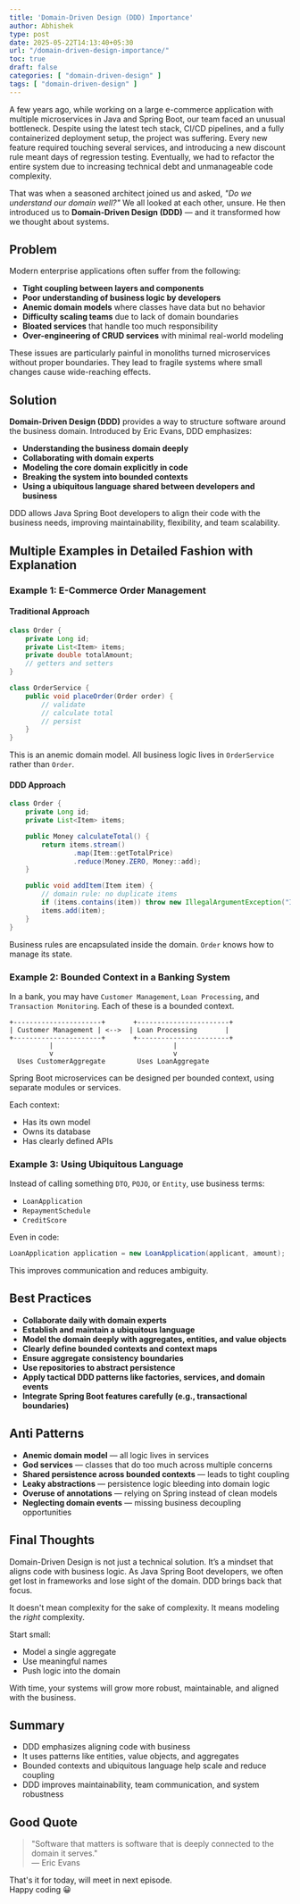 ```yaml
---
title: 'Domain-Driven Design (DDD) Importance'
author: Abhishek
type: post
date: 2025-05-22T14:13:40+05:30
url: "/domain-driven-design-importance/"
toc: true
draft: false
categories: [ "domain-driven-design" ]
tags: [ "domain-driven-design" ]
---
```


A few years ago, while working on a large e-commerce application with multiple microservices in Java and Spring Boot,
our team faced an unusual bottleneck. Despite using the latest tech stack, CI/CD pipelines, and a fully containerized
deployment setup, the project was suffering. Every new feature required touching several services, and introducing a new
discount rule meant days of regression testing. Eventually, we had to refactor the entire system due to increasing
technical debt and unmanageable code complexity.

That was when a seasoned architect joined us and asked, *"Do we understand our domain well?"* We all looked at each
other, unsure. He then introduced us to **Domain-Driven Design (DDD)** — and it transformed how we thought about
systems.

## Problem

Modern enterprise applications often suffer from the following:

* **Tight coupling between layers and components**
* **Poor understanding of business logic by developers**
* **Anemic domain models** where classes have data but no behavior
* **Difficulty scaling teams** due to lack of domain boundaries
* **Bloated services** that handle too much responsibility
* **Over-engineering of CRUD services** with minimal real-world modeling

These issues are particularly painful in monoliths turned microservices without proper boundaries. They lead to fragile
systems where small changes cause wide-reaching effects.

## Solution

**Domain-Driven Design (DDD)** provides a way to structure software around the business domain. Introduced by Eric
Evans, DDD emphasizes:

* **Understanding the business domain deeply**
* **Collaborating with domain experts**
* **Modeling the core domain explicitly in code**
* **Breaking the system into bounded contexts**
* **Using a ubiquitous language shared between developers and business**

DDD allows Java Spring Boot developers to align their code with the business needs, improving maintainability,
flexibility, and team scalability.

## Multiple Examples in Detailed Fashion with Explanation

### Example 1: E-Commerce Order Management

#### Traditional Approach

```java
class Order {
    private Long id;
    private List<Item> items;
    private double totalAmount;
    // getters and setters
}

class OrderService {
    public void placeOrder(Order order) {
        // validate
        // calculate total
        // persist
    }
}
```

This is an anemic domain model. All business logic lives in `OrderService` rather than `Order`.

#### DDD Approach

```java
class Order {
    private Long id;
    private List<Item> items;

    public Money calculateTotal() {
        return items.stream()
                .map(Item::getTotalPrice)
                .reduce(Money.ZERO, Money::add);
    }

    public void addItem(Item item) {
        // domain rule: no duplicate items
        if (items.contains(item)) throw new IllegalArgumentException("Item already in order");
        items.add(item);
    }
}
```

Business rules are encapsulated inside the domain. `Order` knows how to manage its state.

### Example 2: Bounded Context in a Banking System

In a bank, you may have `Customer Management`, `Loan Processing`, and `Transaction Monitoring`. Each of these is a
bounded context.

```text
+----------------------+       +-----------------------+
| Customer Management | <-->  | Loan Processing       |
+----------------------+       +-----------------------+
          |                              |
          v                              v
  Uses CustomerAggregate        Uses LoanAggregate
```

Spring Boot microservices can be designed per bounded context, using separate modules or services.

Each context:

* Has its own model
* Owns its database
* Has clearly defined APIs

### Example 3: Using Ubiquitous Language

Instead of calling something `DTO`, `POJO`, or `Entity`, use business terms:

* `LoanApplication`
* `RepaymentSchedule`
* `CreditScore`

Even in code:

```java
LoanApplication application = new LoanApplication(applicant, amount);
```

This improves communication and reduces ambiguity.

## Best Practices

* **Collaborate daily with domain experts**
* **Establish and maintain a ubiquitous language**
* **Model the domain deeply with aggregates, entities, and value objects**
* **Clearly define bounded contexts and context maps**
* **Ensure aggregate consistency boundaries**
* **Use repositories to abstract persistence**
* **Apply tactical DDD patterns like factories, services, and domain events**
* **Integrate Spring Boot features carefully (e.g., transactional boundaries)**

## Anti Patterns

* **Anemic domain model** — all logic lives in services
* **God services** — classes that do too much across multiple concerns
* **Shared persistence across bounded contexts** — leads to tight coupling
* **Leaky abstractions** — persistence logic bleeding into domain logic
* **Overuse of annotations** — relying on Spring instead of clean models
* **Neglecting domain events** — missing business decoupling opportunities

## Final Thoughts

Domain-Driven Design is not just a technical solution. It’s a mindset that aligns code with business logic. As Java
Spring Boot developers, we often get lost in frameworks and lose sight of the domain. DDD brings back that focus.

It doesn't mean complexity for the sake of complexity. It means modeling the *right* complexity.

Start small:

* Model a single aggregate
* Use meaningful names
* Push logic into the domain

With time, your systems will grow more robust, maintainable, and aligned with the business.

## Summary

* DDD emphasizes aligning code with business
* It uses patterns like entities, value objects, and aggregates
* Bounded contexts and ubiquitous language help scale and reduce coupling
* DDD improves maintainability, team communication, and system robustness

## Good Quote

> "Software that matters is software that is deeply connected to the domain it serves."   
> — Eric Evans

That's it for today, will meet in next episode.  
Happy coding :grinning:
